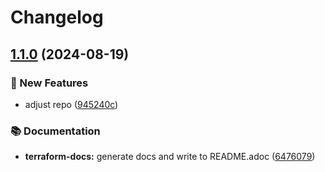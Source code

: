 # Changelog

## [1.1.0](https://github.com/GersonRS/modern-gitops-stack-module-trino/compare/v1.0.0...v1.1.0) (2024-08-19)


### 🚀 New Features

* adjust repo ([945240c](https://github.com/GersonRS/modern-gitops-stack-module-trino/commit/945240cc4102a55a82e3116abbd63138730716d0))


### 📚 Documentation

* **terraform-docs:** generate docs and write to README.adoc ([6476079](https://github.com/GersonRS/modern-gitops-stack-module-trino/commit/6476079fa694f800d3ff2097f398312d32c4481d))
